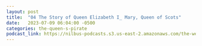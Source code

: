 ```yaml
---
layout: post
title:  "04 The Story of Queen Elizabeth I_ Mary, Queen of Scots"
date:   2023-07-09 06:04:00 -0500
categories: the-queen-s-pirate
podcast_link: https://nilbus-podcasts.s3.us-east-2.amazonaws.com/the-well-trained-mind/The%20Queen's%20Pirate/04%20The%20Story%20of%20Queen%20Elizabeth%20I_%20Mary,%20Queen%20of%20Scots.mp3
---
```

